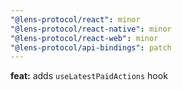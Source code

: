 ```yaml
---
"@lens-protocol/react": minor
"@lens-protocol/react-native": minor
"@lens-protocol/react-web": minor
"@lens-protocol/api-bindings": patch
---
```


**feat:** adds `useLatestPaidActions` hook
